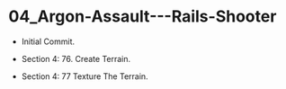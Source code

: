 # 04_Argon-Assault---Rails-Shooter

* Initial Commit.

* Section 4: 76. Create Terrain.

* Section 4: 77 Texture The Terrain.